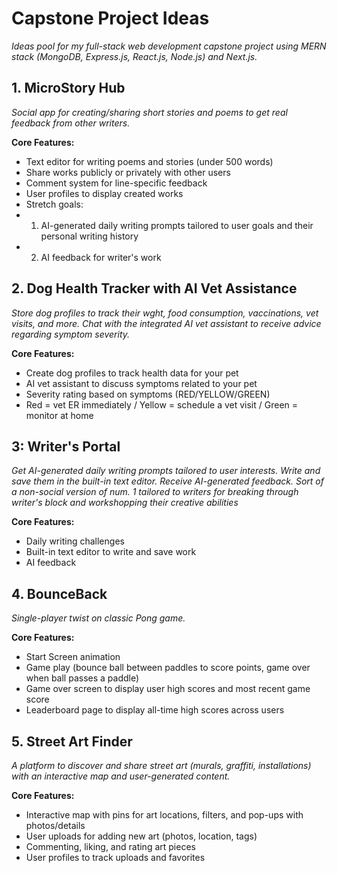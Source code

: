 # Capstone Project Ideas

_Ideas pool for my full-stack web development capstone project using MERN stack (MongoDB, Express.js, React.js, Node.js) and Next.js._

## 1. MicroStory Hub
_Social app for creating/sharing short stories and poems to get real feedback from other writers._

**Core Features:**
- Text editor for writing poems and stories (under 500 words)
- Share works publicly or privately with other users
- Comment system for line-specific feedback
- User profiles to display created works
- Stretch goals:
- 1. AI-generated daily writing prompts tailored to user goals and their personal writing history
- 2. AI feedback for writer's work

## 2. Dog Health Tracker with AI Vet Assistance
_Store dog profiles to track their wght, food consumption, vaccinations, vet visits, and more. Chat with the integrated AI vet assistant to receive advice regarding symptom severity._

**Core Features:**
- Create dog profiles to track health data for your pet
- AI vet assistant to discuss symptoms related to your pet
- Severity rating based on symptoms (RED/YELLOW/GREEN)
- Red = vet ER immediately / Yellow = schedule a vet visit / Green = monitor at home

## 3: Writer's Portal
_Get AI-generated daily writing prompts tailored to user interests. Write and save them in the built-in text editor. Receive AI-generated feedback._
*Sort of a non-social version of num. 1 tailored to writers for breaking through writer's block and workshopping their creative abilities*

**Core Features:**
- Daily writing challenges
- Built-in text editor to write and save work
- AI feedback

## 4. BounceBack
_Single-player twist on classic Pong game._

**Core Features:**
- Start Screen animation
- Game play (bounce ball between paddles to score points, game over when ball passes a paddle)
- Game over screen to display user high scores and most recent game score
- Leaderboard page to display all-time high scores across users

## 5. Street Art Finder
_A platform to discover and share street art (murals, graffiti, installations) with an interactive map and user-generated content._

**Core Features:**
- Interactive map with pins for art locations, filters, and pop-ups with photos/details
- User uploads for adding new art (photos, location, tags)
- Commenting, liking, and rating art pieces
- User profiles to track uploads and favorites
